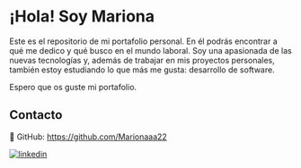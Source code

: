 
# ¡Hola! Soy Mariona

Este es el repositorio de mi portafolio personal. En él podrás encontrar a qué me dedico y qué busco en el mundo laboral.
Soy una apasionada de las nuevas tecnologías y, además de trabajar en mis proyectos personales, también estoy estudiando lo que más me gusta: desarrollo de software.

Espero que os guste mi portafolio.


## Contacto

🔗 GitHub: https://github.com/Marionaaa22

[![linkedin](https://img.shields.io/badge/linkedin-0A66C2?style=for-the-badge&logo=linkedin&logoColor=white)](www.linkedin.com/in/mariona-claros-a0552a2b1)
